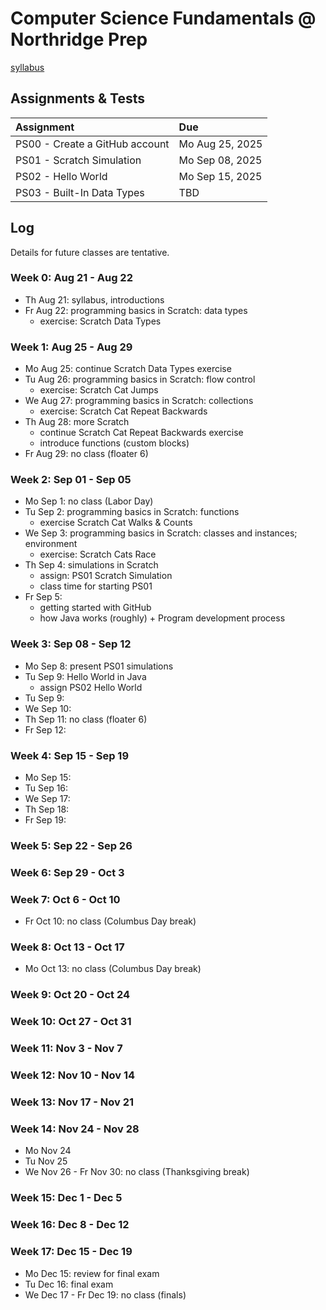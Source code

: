 # Computer Science Fundamentals @ Northridge Prep

[syllabus](https://github.com/nrp-csf-fall-2025/.github/blob/main/syllabus.md)

## Assignments & Tests

| Assignment                     | Due             |
| :----------------------------- | :-------------- |
| PS00 - Create a GitHub account | Mo Aug 25, 2025 |
| PS01 - Scratch Simulation      | Mo Sep 08, 2025 |
| PS02 - Hello World             | Mo Sep 15, 2025 |
| PS03 - Built-In Data Types     | TBD             |

## Log

Details for future classes are tentative.

### Week 0: Aug 21 - Aug 22

- Th Aug 21: syllabus, introductions
- Fr Aug 22: programming basics in Scratch: data types
  - exercise: Scratch Data Types

### Week 1: Aug 25 - Aug 29

- Mo Aug 25: continue Scratch Data Types exercise
- Tu Aug 26: programming basics in Scratch: flow control
  - exercise: Scratch Cat Jumps
- We Aug 27: programming basics in Scratch: collections
  - exercise: Scratch Cat Repeat Backwards
- Th Aug 28: more Scratch
  - continue Scratch Cat Repeat Backwards exercise
  - introduce functions (custom blocks)
- Fr Aug 29: no class (floater 6)

### Week 2: Sep 01 - Sep 05

- Mo Sep 1: no class (Labor Day)
- Tu Sep 2: programming basics in Scratch: functions
  - exercise Scratch Cat Walks & Counts
- We Sep 3: programming basics in Scratch: classes and instances; environment
  - exercise: Scratch Cats Race
- Th Sep 4: simulations in Scratch
  - assign: PS01 Scratch Simulation
  - class time for starting PS01
- Fr Sep 5:
  - getting started with GitHub
  - how Java works (roughly) + Program development process

### Week 3: Sep 08 - Sep 12

- Mo Sep 8: present PS01 simulations
- Tu Sep 9: Hello World in Java
  - assign PS02 Hello World
- Tu Sep 9:
- We Sep 10:
- Th Sep 11: no class (floater 6)
- Fr Sep 12:

### Week 4: Sep 15 - Sep 19

- Mo Sep 15:
- Tu Sep 16:
- We Sep 17:
- Th Sep 18:
- Fr Sep 19:

### Week 5: Sep 22 - Sep 26

### Week 6: Sep 29 - Oct 3

### Week 7: Oct 6 - Oct 10

- Fr Oct 10: no class (Columbus Day break)

### Week 8: Oct 13 - Oct 17

- Mo Oct 13: no class (Columbus Day break)

### Week 9: Oct 20 - Oct 24

### Week 10: Oct 27 - Oct 31

### Week 11: Nov 3 - Nov 7

### Week 12: Nov 10 - Nov 14

### Week 13: Nov 17 - Nov 21

### Week 14: Nov 24 - Nov 28

- Mo Nov 24
- Tu Nov 25
- We Nov 26 - Fr Nov 30: no class (Thanksgiving break)

### Week 15: Dec 1 - Dec 5

### Week 16: Dec 8 - Dec 12

### Week 17: Dec 15 - Dec 19

- Mo Dec 15: review for final exam
- Tu Dec 16: final exam
- We Dec 17 - Fr Dec 19: no class (finals)
